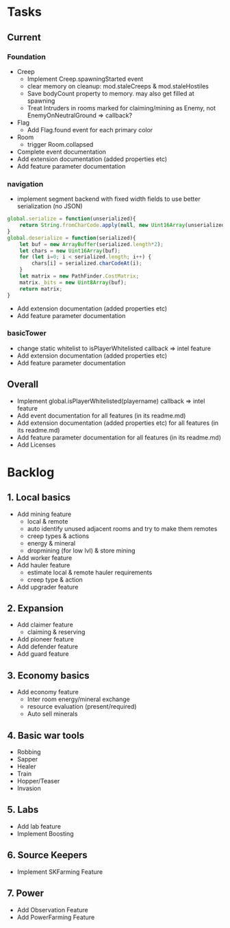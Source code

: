 # Tasks

## Current

### Foundation

* Creep
  * Implement Creep.spawningStarted event
  * clear memory on cleanup: mod.staleCreeps & mod.staleHostiles
  * Save bodyCount property to memory. may also get filled at spawning
  * Treat Intruders in rooms marked for claiming/mining as Enemy, not EnemyOnNeutralGround => callback?
* Flag
  * Add Flag.found event for each primary color
* Room
  * trigger Room.collapsed
* Complete event documentation
* Add extension documentation (added properties etc)
* Add feature parameter documentation

### navigation

* implement segment backend with fixed width fields to use better serialization (no JSON)
```JavaScript
global.serialize = function(unserialized){
    return String.fromCharCode.apply(null, new Uint16Array(unserialized._bits.buffer))
}
global.deserialize = function(serialized){
    let buf = new ArrayBuffer(serialized.length*2);
    let chars = new Uint16Array(buf);
    for (let i=0; i < serialized.length; i++) {
        chars[i] = serialized.charCodeAt(i);
    }
    let matrix = new PathFinder.CostMatrix;
    matrix._bits = new Uint8Array(buf);
    return matrix;
}
```
* Add extension documentation (added properties etc)
* Add feature parameter documentation

### basicTower

* change static whitelist to isPlayerWhitelisted callback => intel feature
* Add extension documentation (added properties etc)
* Add feature parameter documentation

## Overall

* Implement global.isPlayerWhitelisted(playername) callback => intel feature
* Add event documentation for all features (in its readme.md)
* Add extension documentation (added properties etc) for all features (in its readme.md)
* Add feature parameter documentation for all features (in its readme.md)
* Add Licenses

# Backlog

## 1. Local basics

* Add mining feature
  * local & remote
  * auto identify unused adjacent rooms and try to make them remotes
  * creep types & actions
  * energy & mineral
  * dropmining (for low lvl) & store mining
* Add worker feature
* Add hauler feature
  * estimate local & remote hauler requirements
  * creep type & action
* Add upgrader feature

## 2. Expansion 

* Add claimer feature
  * claiming & reserving
* Add pioneer feature
* Add defender feature
* Add guard feature

## 3. Economy basics

* Add economy feature
  * Inter room energy/mineral exchange
  * resource evaluation (present/required)
  * Auto sell minerals

## 4. Basic war tools

* Robbing
* Sapper
* Healer
* Train
* Hopper/Teaser
* Invasion

## 5. Labs

* Add lab feature
* Implement Boosting

## 6. Source Keepers

* Implement SKFarming Feature

## 7. Power

* Add Observation Feature
* Add PowerFarming Feature
